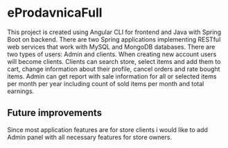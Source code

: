 # eProdavnicaFull
 This project is created using Angular CLI for frontend and Java with Spring Boot on backend.
 There are two Spring applications implementing RESTful web services that work with MySQL and MongoDB databases.
 There are two types of users: Admin and clients. When creating new account users will become clients.
 Clients can search store, select items and add them to cart, change information about their profile, cancel orders and rate bought items.
 Admin can get report with sale information for all or selected items per month per year including count of sold items per month and total earnings.
 
 ## Future improvements
 Since most application features are for store clients i would like to add Admin panel with all necessary features for store owners.
